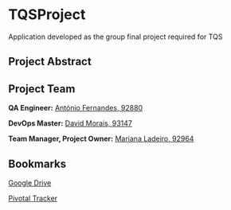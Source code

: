 # TQSProject
Application developed as the group final project required for TQS

## Project Abstract

## Project Team
**QA Engineer:** [António Fernandes, 92880](https://github.com/antoniojorgefernandes)

**DevOps Master:** [David Morais, 93147](https://github.com/davidgmorais)

**Team Manager, Project Owner:** [Mariana Ladeiro, 92964](https://github.com/marianabladeiro)

## Bookmarks
[Google Drive](https://drive.google.com/drive/folders/1py9LHF6XjFzE0fQoLlHiBdUrp-AvKi53?usp=sharing)

[Pivotal Tracker](https://www.pivotaltracker.com/n/projects/2500165)
